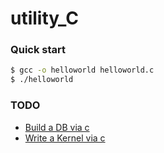 # utility_C

### Quick start 

```bash
$ gcc -o helloworld helloworld.c
$ ./helloworld

```

### TODO
- [Build a DB via c](https://cstack.github.io/db_tutorial/)
- [Write a Kernel via c](https://arjunsreedharan.org/post/82710718100/kernels-101-lets-write-a-kernel)
